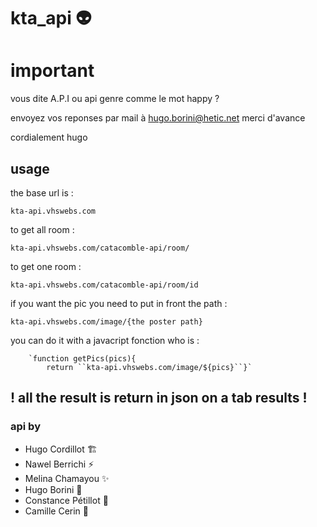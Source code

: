 # kta_api :alien:

# important

vous dite A.P.I ou api genre comme le mot happy ?

envoyez vos reponses par mail à hugo.borini@hetic.net merci d'avance 

cordialement hugo


## usage

the base url is :

    kta-api.vhswebs.com

to get all room :

    kta-api.vhswebs.com/catacomble-api/room/
 to get one room :
 

    kta-api.vhswebs.com/catacomble-api/room/id
  

if you want the pic you need to put in front the path :

    kta-api.vhswebs.com/image/{the poster path}

you can do it with a javacript fonction who is :

        `function getPics(pics){
            return ``kta-api.vhswebs.com/image/${pics}``}`

## ! all the result is return in json on a tab results !


### api by 
 - Hugo Cordillot :building_construction:
 - Nawel Berrichi :zap:
 - Melina Chamayou :sparkles:
 - Hugo Borini :penguin:
 - Constance Pétillot :iphone:
 - Camille Cerin :rocket:
